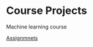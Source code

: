 Course Projects
==============
Machine learning course 

[Assignmnets](https://github.com/SalmaKazemiRashed/Course_assignments.git)


